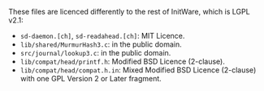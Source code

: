 These files are licenced differently to the rest of InitWare, which is LGPL
v2.1:

- `sd-daemon.[ch]`, `sd-readahead.[ch]`: MIT Licence.
- `lib/shared/MurmurHash3.c`: in the public domain.
- `src/journal/lookup3.c`: in the public domain.
- `lib/compat/head/printf.h`: Modified BSD Licence (2-clause).
- `lib/compat/head/compat.h.in`: Mixed Modified BSD Licence (2-clause) with
  one GPL Version 2 or Later fragment.